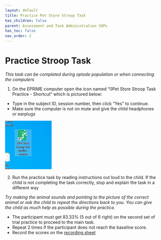 ```yaml
---
layout: default
title: Practice Pet Store Stroop Task
has_children: false
parent: Assessment and Task Administration SOPs
has_toc: false
nav_order: 2
---
```


# Practice Stroop Task

*This task can be completed during optode population or when connecting the computers*
 
1. On the EPRIME computer open the icon named “0Pet Store Stroop Task Practice - Shortcut” which is pictured below:
- Type in the subject ID, session number, then click “Yes” to continue.
- Make sure the computer is not on mute and give the child headphones or earplugs 

![alt text](pet_store_stroop.png)

2. Run the practice task by reading instructions out loud to the child.  If the child is not completing the task correctly, stop and explain the task in a different way 

*Try making the animal sounds and pointing to the picture of the correct animal or ask the child to repeat the directions back to you.  You can give the child as much help as possible during the practice.*

- The participant must get 83.33% (5 out of 6 right) on the second set of trial practice to proceed to the main task. 
- Repeat 2 times if the participant does not reach the baseline score. 
- Record the scores on the [recording sheet](https://docs.google.com/document/d/1fcRvpEBTaAPpj6JfiY-YMB9vAcc-Cb1iEa_KsbjfAf0/edit?tab=t.0)